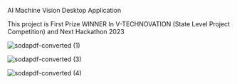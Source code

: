 AI Machine Vision Desktop Application

This project is First Prize WINNER In V-TECHNOVATION (State Level Project Competition) and Next Hackathon 2023 







![sodapdf-converted (1)](https://github.com/Rizvi-Ahmed-Abbas-Nasir/Machine-Vision-Diploma-Final-Year-Project-AI-DESKTOP-CONTROLLER-/assets/92648635/af2e1f6d-4b01-4ac2-b9f1-4eb5a5ef902f)

![sodapdf-converted (3)](https://github.com/Rizvi-Ahmed-Abbas-Nasir/Machine-Vision-Diploma-Final-Year-Project-AI-DESKTOP-CONTROLLER-/assets/92648635/d9cba624-a743-47e1-b3a5-f67eb5c95a25)

![sodapdf-converted (4)](https://github.com/Rizvi-Ahmed-Abbas-Nasir/Machine-Vision-Diploma-Final-Year-Project-AI-DESKTOP-CONTROLLER-/assets/92648635/94544a75-8ad0-4005-84ca-28fa5af2e057)
